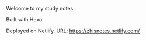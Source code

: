 Welcome to my study notes.

Built with Hexo.

Deployed on Netlify. URL: https://zhisnotes.netlify.com/

